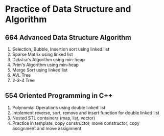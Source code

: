 # Practice of Data Structure and Algorithm

## 664 Advanced Data Structure Algorithm

1. Selection, Bubble, Insertion sort using linked list
2. Sparse Matrix using linked list
3. Dijkstra's Algorithm using min-heap
4. Prim's Algorithm using min-heap
5. Merge Sort using linked list
6. AVL Tree
7. 2-3-4 Tree

## 554 Oriented Programming in C++

1. Polynomial Operations using double linked list
2. Implement reverse, sort, remove and insert function for double linked list
3. Nested STL containers (map, list, vector)
4. Practice in template, copy constructor, move constructor, copy assignment and move assignment
